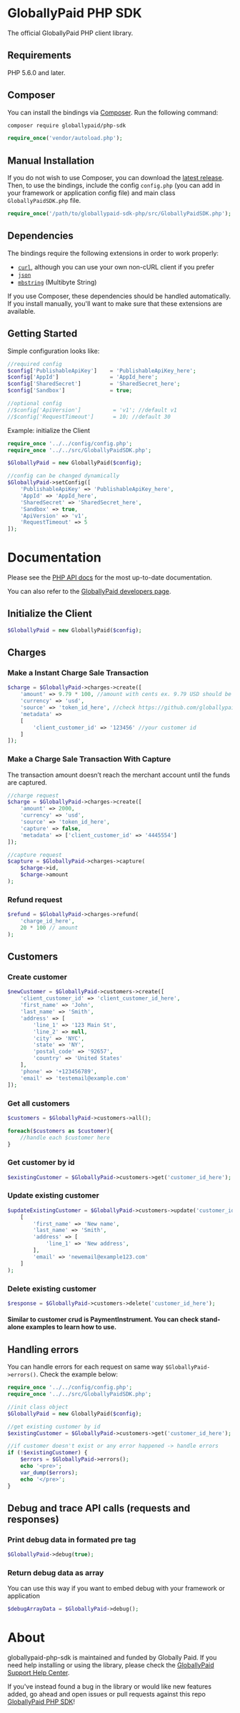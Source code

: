 # GloballyPaid PHP SDK

The official GloballyPaid PHP client library.

## Requirements

PHP 5.6.0 and later.

## Composer

You can install the bindings via [Composer](http://getcomposer.org/). Run the following command:

```bash
composer require globallypaid/php-sdk
```

```php
require_once('vendor/autoload.php');
```

## Manual Installation

If you do not wish to use Composer, you can download the [latest release](https://github.com/globallypaid/globallypaid-sdk-php/releases). Then, to use the bindings, include the config `config.php` (you can add in your framework or application config file) and main class `GloballyPaidSDK.php` file.

```php
require_once('/path/to/globallypaid-sdk-php/src/GloballyPaidSDK.php');
```

## Dependencies

The bindings require the following extensions in order to work properly:

-   [`curl`](https://secure.php.net/manual/en/book.curl.php), although you can use your own non-cURL client if you prefer
-   [`json`](https://secure.php.net/manual/en/book.json.php)
-   [`mbstring`](https://secure.php.net/manual/en/book.mbstring.php) (Multibyte String)

If you use Composer, these dependencies should be handled automatically. If you install manually, you'll want to make sure that these extensions are available.

## Getting Started

Simple configuration looks like:

```php
//required config
$config['PublishableApiKey']    = 'PublishableApiKey_here';
$config['AppId']                = 'AppId_here';
$config['SharedSecret']         = 'SharedSecret_here';
$config['Sandbox']              = true;

//optional config
//$config['ApiVersion']          = 'v1'; //default v1
//$config['RequestTimeout']      = 10; //default 30
```

Example: initialize the Client

```php
require_once '../../config/config.php';
require_once '../../src/GloballyPaidSDK.php';

$GloballyPaid = new GloballyPaid($config);

//config can be changed dynamically 
$GloballyPaid->setConfig([
    'PublishableApiKey' => 'PublishableApiKey_here',
    'AppId' => 'AppId_here',
    'SharedSecret' => 'SharedSecret_here',
    'Sandbox' => true,
    'ApiVersion' => 'v1',
    'RequestTimeout' => 5
]);
```


# Documentation

Please see the [PHP API docs](https://sandbox.docs.globallypaid.com/) for the most up-to-date documentation.

You can also refer to the [GloballyPaid developers page](https://globallypaid.com/developers/).

## Initialize the Client

```php
$GloballyPaid = new GloballyPaid($config);
```

## Charges

### Make a Instant Charge Sale Transaction

```php
$charge = $GloballyPaid->charges->create([
    'amount' => 9.79 * 100, //amount with cents ex. 9.79 USD should be 9.79*100
    'currency' => 'usd',
    'source' => 'token_id_here', //check https://github.com/globallypaid/js-sdk-v2-sample/#form-events
    'metadata' =>
    [
        'client_customer_id' => '123456' //your customer id
    ]
]);
```

### Make a Charge Sale Transaction With Capture 

The transaction amount doesn’t reach the merchant account until the funds are captured.

```php
//charge request
$charge = $GloballyPaid->charges->create([
    'amount' => 2000,
    'currency' => 'usd',
    'source' => 'token_id_here',
    'capture' => false,
    'metadata' => ['client_customer_id' => '4445554']
]);

//capture request
$capture = $GloballyPaid->charges->capture(
    $charge->id,
    $charge->amount
);
```

### Refund request 

```php
$refund = $GloballyPaid->charges->refund(
    'charge_id_here',
    20 * 100 // amount
);
```

## Customers

### Create customer

```php
$newCustomer = $GloballyPaid->customers->create([
    'client_customer_id' => 'client_customer_id_here',
    'first_name' => 'John',
    'last_name' => 'Smith',
    'address' => [
        'line_1' => '123 Main St',
        'line_2' => null,
        'city' => 'NYC',
        'state' => 'NY',
        'postal_code' => '92657',
        'country' => 'United States'
    ],
    'phone' => '+123456789',
    'email' => 'testemail@example.com'
]);
```

### Get all customers

```php
$customers = $GloballyPaid->customers->all();

foreach($customers as $customer){
    //handle each $customer here
}
```

### Get customer by id

```php
$existingCustomer = $GloballyPaid->customers->get('customer_id_here');
```

### Update existing customer

```php
$updateExistingCustomer = $GloballyPaid->customers->update('customer_id_here',
    [
        'first_name' => 'New name',
        'last_name' => 'Smith',
        'address' => [
            'line_1' => 'New address',
        ],
        'email' => 'newemail@example123.com'
    ]
);
```

### Delete existing customer

```php
$response = $GloballyPaid->customers->delete('customer_id_here');
```

#### Similar to customer crud is PaymentInstrument. You can check stand-alone examples to learn how to use.

## Handling errors

You can handle errors for each request on same way `$GloballyPaid->errors()`. Check the example below:

```php
require_once '../../config/config.php';
require_once '../../src/GloballyPaidSDK.php';

//init class object
$GloballyPaid = new GloballyPaid($config);

//get existing customer by id
$existingCustomer = $GloballyPaid->customers->get('customer_id_here');

//if customer doesn't exist or any error happened -> handle errors
if (!$existingCustomer) {
    $errors = $GloballyPaid->errors();
    echo '<pre>';
    var_dump($errors);
    echo '</pre>';
}
```

## Debug and trace API calls (requests and responses)

### Print debug data in formated pre tag
```php
$GloballyPaid->debug(true);
```

### Return debug data as array
You can use this way if you want to embed debug with your framework or application
```php
$debugArrayData = $GloballyPaid->debug();
```

# About

globallypaid-php-sdk is maintained and funded by Globally Paid. If you need help installing or using the library, please check the [GloballyPaid Support Help Center](https://globallypaid.com/contact-us/).

If you've instead found a bug in the library or would like new features added, go ahead and open issues or pull requests against this repo [GloballyPaid PHP SDK](https://github.com/globallypaid/globallypaid-sdk-php)!
